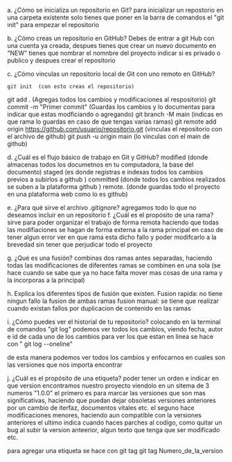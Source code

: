 a. ¿Cómo se inicializa un repositorio en Git? 
para inicializar un repostorio en una carpeta existente solo tienes que poner en la barra de comandos el "git init" para empezar el repositorio

b. ¿Cómo creas un repositorio en GitHub? 
  Debes de entrar a git Hub con una cuenta ya creada, despues tienes que crear un nuevo documento en "NEW"  tienes que nombrar el nomnbre del proyecto indicar si es privado o publico
  y despues crear el repositorio

c. ¿Cómo vinculas un repositorio local de Git con uno remoto en GitHub?

    git init  (con esto creas el repositorio)
git add .    (Agregas todos los cambios y modificaciones al respositorio)
git commit -m "Primer commit"  (Guardas los cambios y lo documentas para indicar que estas modficiando o agregando)
git branch -M main  (indicas en que rama lo guardas en caso de que tengas varias ramas)
git remote add origin https://github.com/usuario/repositorio.git   (vinculas el repositorio con el archivo de github)
git push -u origin main  (lo vinculas con el main de github)


d. ¿Cuál es el flujo básico de trabajo en Git y GitHub?
  modified (donde almacenas todos los documetnos en tu computadora, la base del documento)
  staged (es donde registras e indexas todos los cambios previos a subirlos a github )
  committed (donde todos los cambios realizados se suben a la plataforma github )
  remote. (donde guardas todo el proyecto en una plataforma web como lo es github)

e. ¿Para qué sirve el archivo .gitignore?
agregamos todo lo que no deseamos incluir en un repositorio 
f. ¿Cuál es el propósito de una rama?
sirve para poder organizar el trabajo de forma remota
haciendo que todas las modifiaciones se hagan de forma externa a la rama principal en caso de tener algun error ver en que rama esta dicho fallo y poder modifcarlo a la brevedad sin tener que perjudicar todo el proyecto 

g. ¿Qué es una fusión?
 combinas dos ramas antes separadas, haciendo todas las modificaciones de diferentes ramas se combinen en una sola (se hace cuando se sabe que ya no hace falta mover mas cosas de una rama y la incorporas a la principal)

h. Explica los diferentes tipos de fusión que existen.
Fusion rapida: no tiene ningun fallo la fusion de ambas ramas 
fusion manual: se tiene que realizar cuando existan fallos por duplicacion de contenido en las ramas 

i. ¿Cómo puedes ver el historial de tu repositorio?
colocando en la terminal de comandos  "git log" podemos ver todos los cambios, viendo fecha, autor e id de cada uno de los cambios 
para ver los que estan en linea se hace con " git log --oneline" 

de esta manera podemos ver todos los cambios y enfocarnos en cuales son las versiones que nos importa encontrar

j. ¿Cuál es el propósito de una etiqueta?
poder tener un orden e indicar en que version encontramos nuestro proyecto
viendolo en un sitema de 3 numeros "1.0.0" 
el primero es para marcar las versiones que son mas significativas, haciendo que puedan dejar obsoletas versiones anteriores por un cambio de iterfaz, documentos vitales etc.
el seguno hace modificaciones menores, haciendo aun compatible con la versiones anteriores
el ultimo indica cuando haces parches al codigo, como quitar un bug al subir la version anteerior, algun texto que tenga que ser modificado etc.

para agregar una etiqueta se hace con 
git tag
git tag Numero_de_la_version
